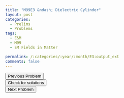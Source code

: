 ```yaml
---
title: "M99E3 &ndash; Dielectric Cylinder"
layout: post
categories:
  - Prelims
  - Problems
tags:
  - E&M
  - M99
  - EM Fields in Matter

permalink: /:categories/:year/:month/E3:output_ext
comments: false
---
```

<object data="1999M3E.pdf" type="application/pdf" width="100%" height="500"></object>

<div class='navbar'>
	<div float='left'><button onclick="window.location='E2.html'" >Previous Problem</button></div>
	<div float='center'><button onclick="window.location='https://princetonprelim.com/prelim/3/'">Check for solutions</button></div>
	<div float='right'><button onclick="window.location='Q1.html'" > Next Problem</button></div>
</div>
